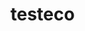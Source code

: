 # testeco

<h4 style=" display: none" >

![bag1](https://user-images.githubusercontent.com/49278007/94630992-29e7d380-02bf-11eb-93ce-e6b07c1a1f21.gif)
  
</h4>
